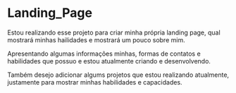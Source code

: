 # Landing_Page

Estou realizando esse projeto para criar minha própria landing page, qual 
mostrará minhas hailidades e mostrará um pouco sobre mim.

Apresentando algumas informações minhas, formas de contatos e habilidades 
que possuo e estou atualmente criando e desenvolvendo.

Também desejo adicionar algums projetos que estou realizando atualmente,
justamente para mostrar minhas habilidades e capacidades.
